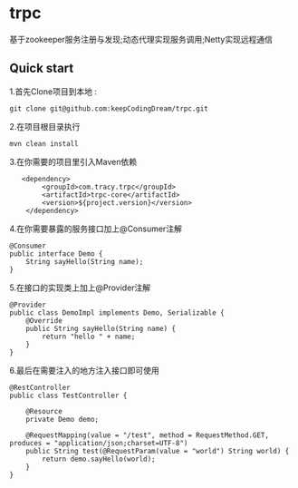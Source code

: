 # trpc
基于zookeeper服务注册与发现;动态代理实现服务调用;Netty实现远程通信

## Quick start

1.首先Clone项目到本地 :

```
git clone git@github.com:keepCodingDream/trpc.git

```

2.在项目根目录执行

```
mvn clean install
```


3.在你需要的项目里引入Maven依赖

       <dependency>
            <groupId>com.tracy.trpc</groupId>
            <artifactId>trpc-core</artifactId>
            <version>${project.version}</version>
        </dependency>


4.在你需要暴露的服务接口加上@Consumer注解

```
@Consumer
public interface Demo {
    String sayHello(String name);
}

```

5.在接口的实现类上加上@Provider注解

```
@Provider
public class DemoImpl implements Demo, Serializable {
    @Override
    public String sayHello(String name) {
        return "hello " + name;
    }
}
```

6.最后在需要注入的地方注入接口即可使用

```
@RestController
public class TestController {

    @Resource
    private Demo demo;

    @RequestMapping(value = "/test", method = RequestMethod.GET, produces = "application/json;charset=UTF-8")
    public String test(@RequestParam(value = "world") String world) {
        return demo.sayHello(world);
    }
}

```

